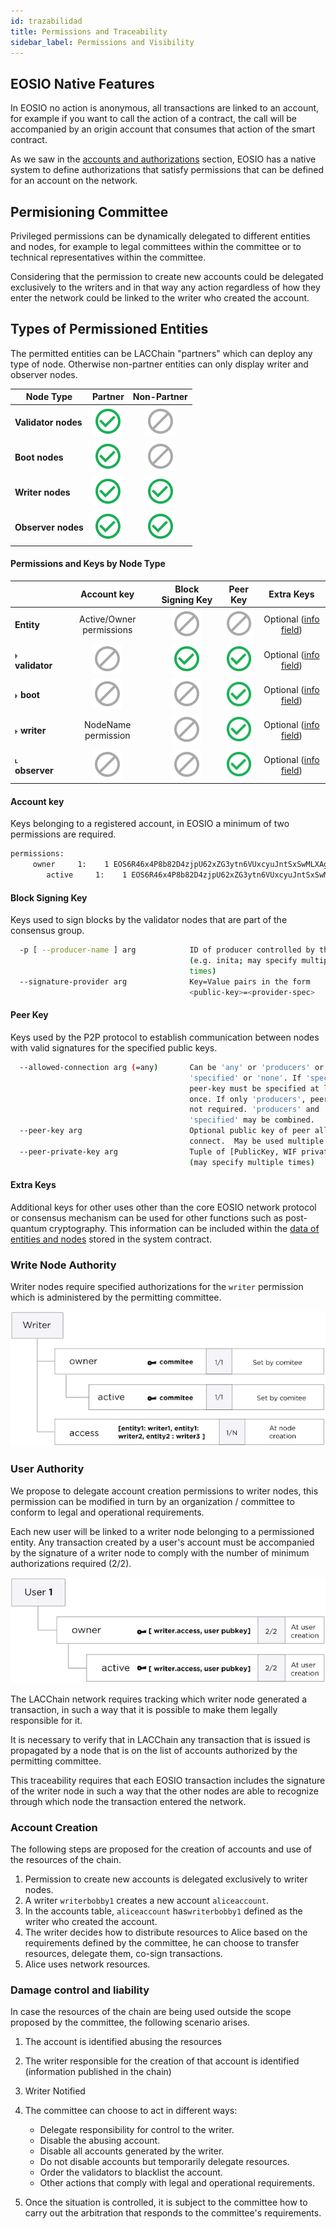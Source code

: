 ```yaml
---
id: trazabilidad
title: Permissions and Traceability
sidebar_label: Permissions and Visibility
---
```


## EOSIO Native Features

In EOSIO no action is anonymous, all transactions are linked to an account, for example if you want to call the action of a contract, the call will be accompanied by an origin account that consumes that action of the smart contract.

As we saw in the [accounts and authorizations](./cuentas-permisos) section, EOSIO has a native system to define authorizations that satisfy permissions that can be defined for an account on the network.

## Permisioning Committee

Privileged permissions can be dynamically delegated to different entities and nodes, for example to legal committees within the committee or to technical representatives within the committee.

Considering that the permission to create new accounts could be delegated exclusively to the writers and in that way any action regardless of how they enter the network could be linked to the writer who created the account.

## Types of Permissioned Entities
The permitted entities can be LACChain "partners" which can deploy any type of node. Otherwise non-partner entities can only display writer and observer nodes.

| Node Type | Partner | Non-Partner |
|-----------|:-------:|:-----------:|
| **Validator nodes** | ![Yes](/img/yes-icon.svg) |  ![No](/img/no-icon.svg)  |
| **Boot nodes**      | ![Yes](/img/yes-icon.svg) |  ![No](/img/no-icon.svg)  |
| **Writer nodes**    | ![Yes](/img/yes-icon.svg) | ![Yes](/img/yes-icon.svg) |
| **Observer nodes**  | ![Yes](/img/yes-icon.svg) | ![Yes](/img/yes-icon.svg) |


#### Permissions and Keys by Node Type

|                 | Account key              | Block Signing Key | Peer Key | Extra Keys            |
|-----------------|:------------------------:|:-----------------:|:--------:|:---------------------:|
| **Entity**      | Active/Owner permissions | ![No](/img/no-icon.svg) | ![No](/img/no-icon.svg) | Optional ([info field](/docs/datos-entidades-nodos#entity-json-structure)) |
|  ˫ **validator**| ![No](/img/no-icon.svg)  | ![Yes](/img/yes-icon.svg) | ![Yes](/img/yes-icon.svg) | Optional ([info field](/docs/datos-entidades-nodos#validator-node)) |
|  ˫ **boot**     | ![No](/img/no-icon.svg)  | ![No](/img/no-icon.svg) | ![Yes](/img/yes-icon.svg) | Optional ([info field](/docs/datos-entidades-nodos#boot-node)) |
|  ˫ **writer**   | NodeName permission      | ![No](/img/no-icon.svg) | ![Yes](/img/yes-icon.svg) | Optional ([info field](/docs/datos-entidades-nodos#writer-node)) |
|  ˪ **observer** | ![No](/img/no-icon.svg)  | ![No](/img/no-icon.svg) | ![Yes](/img/yes-icon.svg) | Optional ([info field](/docs/datos-entidades-nodos#observer-node)) |


#### Account key	

Keys belonging to a registered account, in EOSIO a minimum of two permissions are required.

```sh
permissions: 
     owner     1:    1 EOS6R46x4P8b82D4zjpU62xZG3ytn6VUxcyuJntSxSwMLXAgLxcU8
        active     1:    1 EOS6R46x4P8b82D4zjpU62xZG3ytn6VUxcyuJntSxSwMLXAgLxcU8
```

#### Block Signing Key

Keys used to sign blocks by the validator nodes that are part of the consensus group.

```sh title="nodeos configuration parameters"
  -p [ --producer-name ] arg            ID of producer controlled by this node 
                                        (e.g. inita; may specify multiple 
                                        times)
  --signature-provider arg              Key=Value pairs in the form 
                                        <public-key>=<provider-spec>
```

#### Peer Key

Keys used by the P2P protocol to establish communication between nodes with valid signatures for the specified public keys.

```sh title="nodeos configuration parameters"
  --allowed-connection arg (=any)       Can be 'any' or 'producers' or 
                                        'specified' or 'none'. If 'specified', 
                                        peer-key must be specified at least 
                                        once. If only 'producers', peer-key is 
                                        not required. 'producers' and 
                                        'specified' may be combined.
  --peer-key arg                        Optional public key of peer allowed to 
                                        connect.  May be used multiple times.
  --peer-private-key arg                Tuple of [PublicKey, WIF private key] 
                                        (may specify multiple times)
```

#### Extra Keys

Additional keys for other uses other than the core EOSIO network protocol or consensus mechanism can be used for other functions such as post-quantum cryptography. This information can be included within the [data of entities and nodes](./datos-entidades-nodos) stored in the system contract.


### Write Node Authority

Writer nodes require specified authorizations for the `writer` permission which is administered by the permitting committee.

![Writer Nodes Authority Example](/img/diagramas/writer-authorities.png)

### User Authority 

We propose to delegate account creation permissions to writer nodes, this permission can be modified in turn by an organization / committee to conform to legal and operational requirements.

Each new user will be linked to a writer node belonging to a permissioned entity. Any transaction created by a user's account must be accompanied by the signature of a writer node to comply with the number of minimum authorizations required (2/2).

![Example User Authorities](/img/diagramas/user-authorities.png)

The LACChain network requires tracking which writer node generated a transaction, in such a way that it is possible to make them legally responsible for it.

It is necessary to verify that in LACChain any transaction that is issued is propagated by a node that is on the list of accounts authorized by the permitting committee.

This traceability requires that each EOSIO transaction includes the signature of the writer node in such a way that the other nodes are able to recognize through which node the transaction entered the network.

### Account Creation
The following steps are proposed for the creation of accounts and use of the resources of the chain.

1. Permission to create new accounts is delegated exclusively to writer nodes.
2. A writer `writerbobby1` creates a new account `aliceaccount`.
3. In the accounts table, `aliceaccount` has`writerbobby1` defined as the writer who created the account.
4. The writer decides how to distribute resources to Alice based on the requirements defined by the committee, he can choose to transfer resources, delegate them, co-sign transactions.
5. Alice uses network resources.

### Damage control and liability

In case the resources of the chain are being used outside the scope proposed by the committee, the following scenario arises.

1. The account is identified abusing the resources
2. The writer responsible for the creation of that account is identified (information published in the chain)
3. Writer Notified
4. The committee can choose to act in different ways:

	- Delegate responsibility for control to the writer.
	- Disable the abusing account.
	- Disable all accounts generated by the writer.
	- Do not disable accounts but temporarily delegate resources.
	- Order the validators to blacklist the account.
	- Other actions that comply with legal and operational requirements.

5. Once the situation is controlled, it is subject to the committee how to carry out the arbitration that responds to the committee's requirements.
